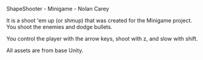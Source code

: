 ShapeShooter - Minigame - Nolan Carey 

It is a shoot 'em up (or shmup) that was created for the Minigame project. You shoot the enemies and dodge bullets. 

You control the player with the arrow keys, shoot with z, and slow with shift. 

All assets are from base Unity.
